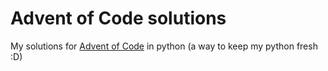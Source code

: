 # Advent of Code solutions

My solutions for [Advent of Code](https://adventofcode.com) in python (a way to keep my python fresh :D)
